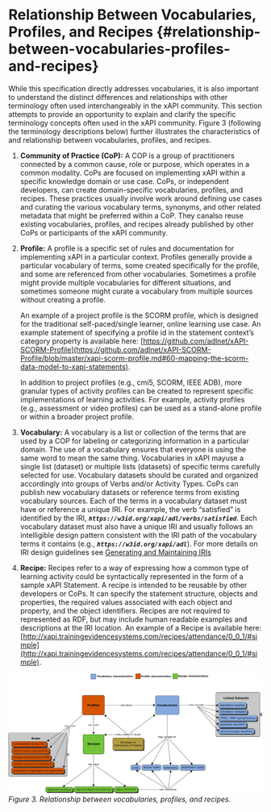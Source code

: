 # Relationship Between Vocabularies, Profiles, and Recipes {#relationship-between-vocabularies-profiles-and-recipes}

While this specification directly addresses vocabularies, it is also important to understand the distinct differences and relationships with other terminology often used interchangeably in the xAPI community. This section attempts to provide an opportunity to explain and clarify the specific terminology concepts often used in the xAPI community. Figure 3 (following the terminology descriptions below) further illustrates the characteristics of and relationship between vocabularies, profiles, and recipes.

1.  **Community of Practice (CoP):** A COP is a group of practitioners connected by a common cause, role or purpose, which operates in a common modality. CoPs are focused on implementing xAPI within a specific knowledge domain or use case. CoPs, or independent developers, can create domain-specific vocabularies, profiles, and recipes. These practices usually involve work around defining use cases and curating the various vocabulary terms, synonyms, and other related metadata that might be preferred within a CoP. They canalso reuse existing vocabularies, profiles, and recipes already published by other CoPs or participants of the xAPI community.

2.  **Profile:** A profile is a specific set of rules and documentation for implementing xAPI in a particular context. Profiles generally provide a particular vocabulary of terms, some created specifically for the profile, and some are referenced from other vocabularies. Sometimes a profile might provide multiple vocabularies for different situations, and sometimes someone might curate a vocabulary from multiple sources without creating a profile.

    An example of a project profile is the SCORM profile, which is designed for the traditional self-paced/single learner, online learning use case. An example statement of specifying a profile id in the statement context’s category property is available here: [https://github.com/adlnet/xAPI-SCORM-Profile](https://github.com/adlnet/xAPI-SCORM-Profile/blob/master/xapi-scorm-profile.md#60-mapping-the-scorm-data-model-to-xapi-statements).

    In addition to project profiles (e.g., cmi5, SCORM, IEEE ADB), more granular types of activity profiles can be created to represent specific implementations of learning activities. For example, activity profiles (e.g., assessment or video profiles) can be used as a stand-alone profile or within a broader project profile.

3.  **Vocabulary:** A vocabulary is a list or collection of the terms that are used by a COP for labeling or categorizing information in a particular domain. The use of a vocabulary ensures that everyone is using the same word to mean the same thing. Vocabularies in xAPI mayuse a single list (dataset) or multiple lists (datasets) of specific terms carefully selected for use. Vocabulary datasets should be curated and organized accordingly into groups of Verbs and/or Activity Types. CoPs can publish new vocabulary datasets or reference terms from existing vocabulary sources. Each of the terms in a vocabulary dataset must have or reference a unique IRI. For example, the verb “satisfied” is identified by the IRI, ***```https://w3id.org/xapi/adl/verbs/satisfied```***. Each vocabulary dataset must also have a unique IRI and usually follows an intelligible design pattern consistent with the IRI path of the vocabulary terms it contains (e.g., ***```https://w3id.org/xapi/adl```***). For more details on IRI design guidelines see [Generating and Maintaining IRIs](vocabulary_development_and_publishing/generating_and_maintaining_vocabulary_iris.md)

3.  **Recipe:** Recipes refer to a way of expressing how a common type of learning activity could be syntactically represented in the form of a sample xAPI Statement. A recipe is intended to be reusable by other developers or CoPs. It can specify the statement structure, objects and properties, the required values associated with each object and property, and the object identifiers. Recipes are not required to represented as RDF, but may include human readable examples and descriptions at the IRI location. An example of a Recipe is available here: [http://xapi.trainingevidencesystems.com/recipes/attendance/0_0_1/#simple](http://xapi.trainingevidencesystems.com/recipes/attendance/0_0_1/#simple).

![xapi-profiles.png](assets/xapi-profiles.png)
*Figure 3\. Relationship between vocabularies, profiles, and recipes.*
